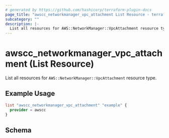 ```yaml
---
# generated by https://github.com/hashicorp/terraform-plugin-docs
page_title: "awscc_networkmanager_vpc_attachment List Resource - terraform-provider-awscc"
subcategory: ""
description: |-
  List all resources for AWS::NetworkManager::VpcAttachment resource type.
---
```


# awscc_networkmanager_vpc_attachment (List Resource)

List all resources for `AWS::NetworkManager::VpcAttachment` resource type.

## Example Usage

```terraform
list "awscc_networkmanager_vpc_attachment" "example" {
  provider = awscc
}
```

<!-- schema generated by tfplugindocs -->
## Schema
